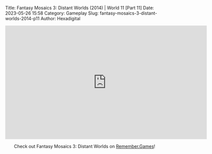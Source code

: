 Title: Fantasy Mosaics 3: Distant Worlds (2014) | World 11 [Part 11]
Date: 2023-05-26 15:58
Category: Gameplay
Slug: fantasy-mosaics-3-distant-worlds-2014-p11
Author: Hexadigital

<center><iframe src="https://www.youtube.com/embed/vB83JNu63Us?feature=oembed" allow="accelerometer; autoplay; encrypted-media; gyroscope; picture-in-picture" width="640" height="360" frameborder="0"></iframe>

Check out Fantasy Mosaics 3: Distant Worlds on [Remember.Games](https://remember.games/game/7142/fantasy-mosaics-3-distant-worlds/)!</center>